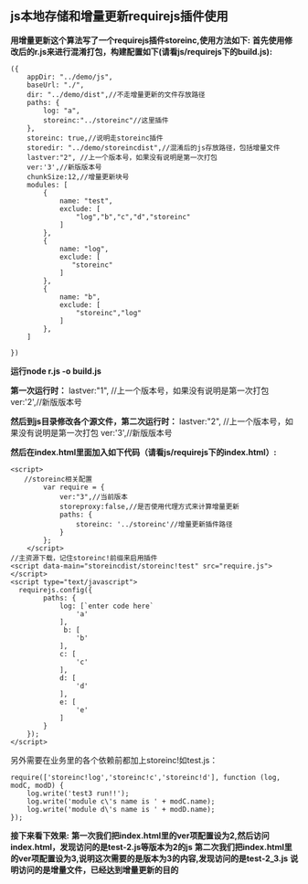 


  	

**js本地存储和增量更新requirejs插件使用**
----------------------------


**用增量更新这个算法写了一个requirejs插件storeinc,使用方法如下:**
**首先使用修改后的r.js来进行混淆打包，构建配置如下(请看js/requirejs下的build.js):**

    ({
        appDir: "../demo/js",
        baseUrl: "./",
        dir: "../demo/dist",//不走增量更新的文件存放路径
        paths: {
            log: "a",
            storeinc:"../storeinc"//这里插件
        },
        storeinc: true,//说明走storeinc插件
        storedir: "../demo/storeincdist",//混淆后的js存放路径，包括增量文件
        lastver:"2", //上一个版本号，如果没有说明是第一次打包
        ver:'3',//新版版本号
        chunkSize:12,//增量更新块号
        modules: [
            {
                name: "test",
                exclude: [
                    "log","b","c","d","storeinc"
                ]
            },
            {
                name: "log",
                exclude: [
                   "storeinc"
                ]
            },
            {
                name: "b",
                exclude: [
                    "storeinc","log"
                ]
            },
        ]
    
    })

**运行node r.js -o build.js**



**第一次运行时：**
    lastver:"1", //上一个版本号，如果没有说明是第一次打包
    ver:'2',//新版版本号

**然后到js目录修改各个源文件，第二次运行时：**
    lastver:"2", //上一个版本号，如果没有说明是第一次打包
    ver:'3',//新版版本号
　　

**然后在index.html里面加入如下代码（请看js/requirejs下的index.html）:**
  

    <script>
    　　//storeinc相关配置
    		var require = {
                ver:"3",//当前版本
                storeproxy:false,//是否使用代理方式来计算增量更新
                paths: {
                    storeinc: '../storeinc'//增量更新插件路径
                }
    		};
    	</script>
    //主资源下载，记住storeinc!前缀来启用插件
    <script data-main="storeincdist/storeinc!test" src="require.js"></script>
    <script type="text/javascript">
      requirejs.config({
            paths: {
                log: [`enter code here`
                    'a'
                ],
                 b: [
                    'b'
                ],
                c: [
                    'c'
                ],
                d: [
                    'd'
                ],
                e: [
                    'e'
                ]
            }
        });
    </script>

另外需要在业务里的各个依赖前都加上storeinc!如test.js：

    require(['storeinc!log','storeinc!c','storeinc!d'], function (log, modC, modD) {
        log.write('test3 run!!');
        log.write('module c\'s name is ' + modC.name);
        log.write('module d\'s name is ' + modD.name);
    });

**接下来看下效果:**
**第一次我们把index.html里的ver项配置设为2,然后访问index.html，发现访问的是test-2.js等版本为2的js**
**第二次我们把index.html里的ver项配置设为3,说明这次需要的是版本为3的内容,发现访问的是test-2_3.js**
**说明访问的是增量文件，已经达到增量更新的目的**
  